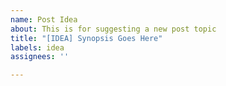 ```yaml
---
name: Post Idea
about: This is for suggesting a new post topic
title: "[IDEA] Synopsis Goes Here"
labels: idea
assignees: ''

---
```



